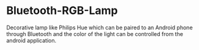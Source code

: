 # Bluetooth-RGB-Lamp

Decorative lamp like Philips Hue which can be paired to an Android phone through Bluetooth and the color of the light can be controlled from the android 
application.
